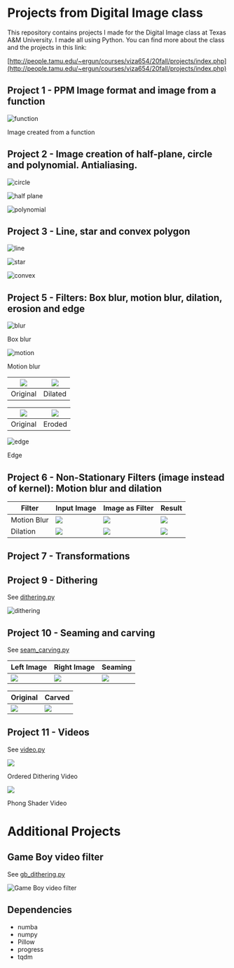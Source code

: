 # Projects from Digital Image class

This repository contains projects I made for the Digital Image class at Texas
A&M University. I made all using Python. You can find more about the class 
and the projects in this link:

[http://people.tamu.edu/~ergun/courses/viza654/20fall/projects/index.php](http://people.tamu.edu/~ergun/courses/viza654/20fall/projects/index.php)

## Project 1 - PPM Image format and image from a function

![function](docs/function.jpg)

Image created from a function

## Project 2 - Image creation of half-plane, circle and polynomial. Antialiasing.

![circle](docs/circle.jpg)

![half plane](docs/half_plane.jpg)

![polynomial](docs/polynomial.jpg)

## Project 3 - Line, star and convex polygon

![line](docs/line.jpg)

![star](docs/star.jpg)

![convex](docs/convex.jpg)

## Project 5 - Filters: Box blur, motion blur, dilation, erosion and edge

![blur](docs/blur.jpg)

Box blur

![motion](docs/motion.jpg)

Motion blur

| ![](images/circle.jpg) | ![](docs/dilation.jpg) |
|:----------------------:|:----------------------:|
|        Original        |        Dilated         |

| ![](images/box.jpg) | ![](docs/erosion.jpg) |
|:-------------------:|:---------------------:|
|      Original       |        Eroded         |


![edge](docs/edge.jpg)

Edge

## Project 6 - Non-Stationary Filters (image instead of kernel): Motion blur and dilation

| Filter      | Input Image            | Image as Filter        | Result                                |
|-------------|------------------------|------------------------|---------------------------------------|
| Motion Blur | ![](images/mickey.jpg) | ![](images/move.jpg)   | ![](docs/non_stationary_motion.jpg)   |
| Dilation    | ![](images/mickey.jpg) | ![](images/dilate.jpg) | ![](docs/non_stationary_dilation.jpg) |


## Project 7 - Transformations

## Project 9 - Dithering

See [dithering.py](dithering.py)

![dithering](docs/dithering.jpg)

## Project 10 - Seaming and carving

See [seam_carving.py](seam_carving.py)

| Left Image           | Right Image          | Seaming              |
|----------------------|----------------------|----------------------|
| ![](images/img1.jpg) | ![](images/img2.jpg) | ![](docs/seamed.jpg) |

| Original              | Carved               |
|-----------------------|----------------------|
| ![](images/field.jpg) | ![](docs/carved.jpg) |

## Project 11 - Videos

See [video.py](video.py)

![](docs/ordered.gif)

Ordered Dithering Video

![](docs/specular.gif)

Phong Shader Video


# Additional Projects

## Game Boy video filter

See [gb_dithering.py](gb_dithering.py)

![Game Boy video filter](docs/gb.gif)


## Dependencies

- numba
- numpy
- Pillow
- progress
- tqdm
